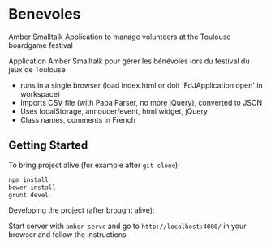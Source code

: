 # Benevoles

Amber Smalltalk Application to manage volunteers at the Toulouse boardgame festival

Application Amber Smalltalk pour gérer les bénévoles lors du festival du jeux de Toulouse

- runs in a single browser (load index.html or doit 'FdJApplication open' in workspace)
- Imports CSV file (with Papa Parser, no more jQuery), converted to JSON
- Uses localStorage, annoucer/event, html widget, jQuery
- Class names, comments in French

## Getting Started

To bring project alive (for example after `git clone`):

```sh
npm install
bower install
grunt devel
```

Developing the project (after brought alive):
 
Start server with `amber serve` and go to `http://localhost:4000/` in your browser and follow the instructions
